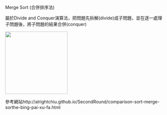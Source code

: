 Merge Sort (合併排序法)

屬於Divide and Conquer演算法，把問題先拆解(divide)成子問題，並在逐一處理子問題後，將子問題的結果合併(conquer)

<img src='https://github.com/JoyC14/notes/blob/master/HW2/MergeSort.png' height=200 weight=200>









參考網站http://alrightchiu.github.io/SecondRound/comparison-sort-merge-sorthe-bing-pai-xu-fa.html
